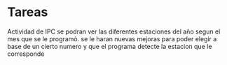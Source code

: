 # Tareas
Actividad de IPC
se podran ver las diferentes estaciones del año segun el mes que se le programò.
se le haran nuevas mejoras para poder elegir a base de un cierto numero y que el programa detecte la estacion que le corresponde
